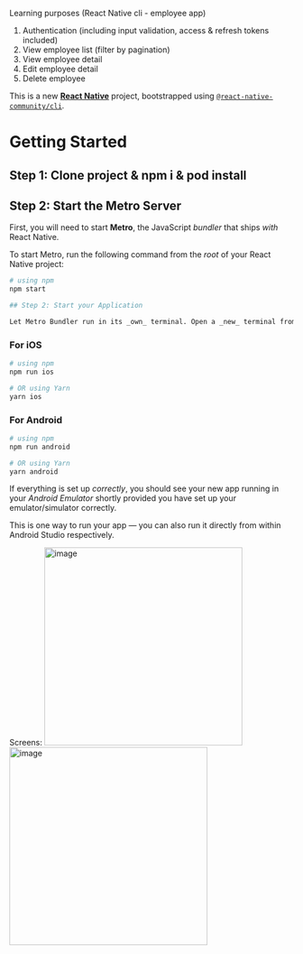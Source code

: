 Learning purposes (React Native cli - employee app)

1. Authentication (including input validation, access & refresh tokens included)
2. View employee list (filter by pagination)
3. View employee detail
4. Edit employee detail
5. Delete employee

This is a new [**React Native**](https://reactnative.dev) project, bootstrapped using [`@react-native-community/cli`](https://github.com/react-native-community/cli).

# Getting Started

## Step 1: Clone project & npm i & pod install

## Step 2:  Start the Metro Server

First, you will need to start **Metro**, the JavaScript _bundler_ that ships _with_ React Native.

To start Metro, run the following command from the _root_ of your React Native project:

````bash
# using npm
npm start

## Step 2: Start your Application

Let Metro Bundler run in its _own_ terminal. Open a _new_ terminal from the _root_ of your React Native project. Run the following command to start your _Android_ or _iOS_ app:
````

### For iOS

```bash
# using npm
npm run ios

# OR using Yarn
yarn ios
````

### For Android

```bash
# using npm
npm run android

# OR using Yarn
yarn android
````

If everything is set up _correctly_, you should see your new app running in your _Android Emulator_ shortly provided you have set up your emulator/simulator correctly.

This is one way to run your app — you can also run it directly from within Android Studio respectively.

Screens:
<img width="351" alt="image" src="https://github.com/user-attachments/assets/1a43393f-fb56-421b-a6f5-fc50d50577ea">
<img width="351" alt="image" src="https://github.com/user-attachments/assets/dcbf5026-ada0-4fca-8018-fee973f961ab">


